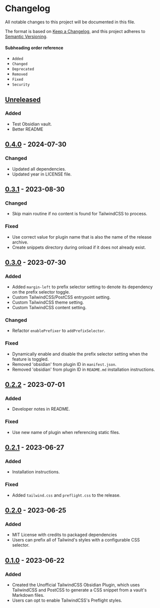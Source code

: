 # Changelog

All notable changes to this project will be documented in this file.

The format is based on [Keep a Changelog](https://keepachangelog.com/en/1.0.0/),
and this project adheres to
[Semantic Versioning](https://semver.org/spec/v2.0.0.html).

#### Subheading order reference

-   `Added`
-   `Changed`
-   `Deprecated`
-   `Removed`
-   `Fixed`
-   `Security`

## [Unreleased]

### Added

-   Test Obsidian vault.
-   Better README

## [0.4.0] - 2024-07-30

### Changed

-   Updated all dependencies.
-   Updated year in LICENSE file.

## [0.3.1] - 2023-08-30

### Changed

-   Skip main routine if no content is found for TailwindCSS to process.

### Fixed

-   Use correct value for plugin name that is also the name of the release
    archive.
-   Create snippets directory during onload if it does not already exist.

## [0.3.0] - 2023-07-30

### Added

-   Added `margin-left` to prefix selector setting to denote its dependency on
    the prefix selector toggle.
-   Custom TailwindCSS/PostCSS entrypoint setting.
-   Custom TailwindCSS theme setting.
-   Custom TailwindCSS content setting.

### Changed

-   Refactor `enablePrefixer` to `addPrefixSelector`.

### Fixed

-   Dynamically enable and disable the prefix selector setting when the feature
    is toggled.
-   Removed 'obsidian' from plugin ID in `manifest.json`.
-   Removed 'obsidian' from plugin ID in `README.md` installation instructions.

## [0.2.2] - 2023-07-01

### Added

-   Developer notes in README.

### Fixed

-   Use new name of plugin when referencing static files.

## [0.2.1] - 2023-06-27

### Added

-   Installation instructions.

### Fixed

-   Added `tailwind.css` and `preflight.css` to the release.

## [0.2.0] - 2023-06-25

### Added

-   MIT License with credits to packaged dependencies
-   Users can prefix all of Tailwind's styles with a configurable CSS selector.

## [0.1.0] - 2023-06-22

### Added

-   Created the Unofficial TailwindCSS Obsidian Plugin, which uses TailwindCSS
    and PostCSS to generate a CSS snippet from a vault's Markdown files.
-   Users can opt to enable TailwindCSS's Preflight styles.

[unreleased]:
	https://github.com/nicholas-wilcox/unofficial-tailwindcss-obsidian-plugin/compare/0.4.0...HEAD
[0.4.0]:
	https://github.com/nicholas-wilcox/unofficial-tailwindcss-obsidian-plugin/compare/0.3.1...0.4.0
[0.3.1]:
	https://github.com/nicholas-wilcox/unofficial-tailwindcss-obsidian-plugin/compare/0.3.0...0.3.1
[0.3.0]:
	https://github.com/nicholas-wilcox/unofficial-tailwindcss-obsidian-plugin/compare/0.2.2...0.3.0
[0.2.2]:
	https://github.com/nicholas-wilcox/unofficial-tailwindcss-obsidian-plugin/compare/0.2.1...0.2.2
[0.2.1]:
	https://github.com/nicholas-wilcox/unofficial-tailwindcss-obsidian-plugin/compare/0.2.0...0.2.1
[0.2.0]:
	https://github.com/nicholas-wilcox/unofficial-tailwindcss-obsidian-plugin/compare/0.1.0...0.2.0
[0.1.0]:
	https://github.com/nicholas-wilcox/unofficial-tailwindcss-obsidian-plugin/releases/tag/0.1.0
